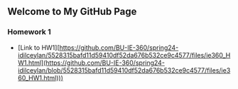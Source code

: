 ## Welcome to My GitHub Page

### Homework 1

* [Link to HW1][https://github.com/BU-IE-360/spring24-idilceylan/5528315bafd11d59410df52da676b532ce9c4577/files/ie360_HW1.html](https://github.com/BU-IE-360/spring24-idilceylan/blob/5528315bafd11d59410df52da676b532ce9c4577/files/ie360_HW1.html)))

